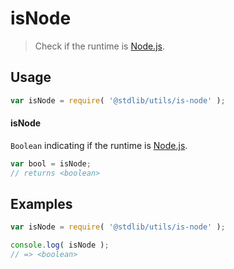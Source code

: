 # isNode

> Check if the runtime is [Node.js][node-js].


<section class="usage">

## Usage

``` javascript
var isNode = require( '@stdlib/utils/is-node' );
```

#### isNode

`Boolean` indicating if the runtime is [Node.js][node-js].

``` javascript
var bool = isNode;
// returns <boolean>
```

</section>

<!-- /.usage -->


<section class="examples">

## Examples

``` javascript
var isNode = require( '@stdlib/utils/is-node' );

console.log( isNode );
// => <boolean>
```

</section>

<!-- /.examples -->


<section class="links">

[node-js]: https://nodejs.org/en/

</section>

<!-- /.links -->

